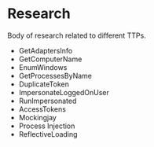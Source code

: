 # Research

Body of research related to different TTPs.

- GetAdaptersInfo
- GetComputerName
- EnumWindows
- GetProcessesByName
- DuplicateToken
- ImpersonateLoggedOnUser
- RunImpersonated
- AccessTokens
- Mockingjay
- Process Injection
- ReflectiveLoading
  
